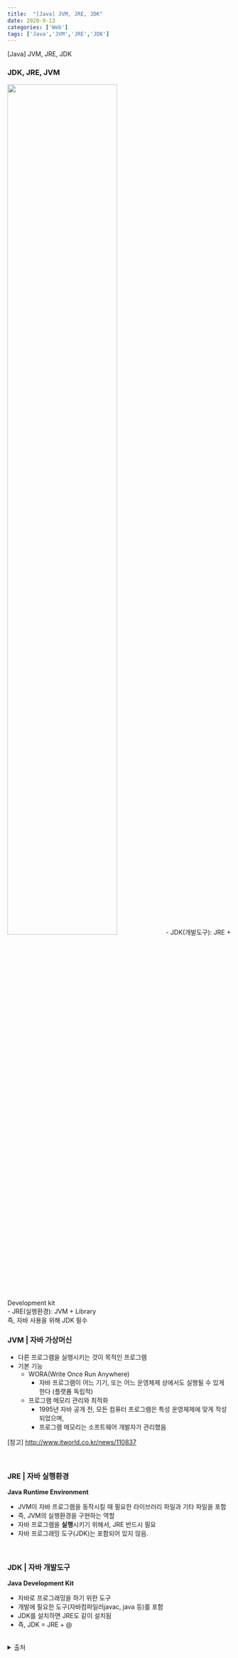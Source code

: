 ```yaml
---
title:  "[Java] JVM, JRE, JDK"
date: 2020-9-13
categories: ['Web']
tags: ['Java','JVM','JRE','JDK']
---
```


[Java]  JVM, JRE, JDK

### JDK, JRE, JVM
<img src="https://user-images.githubusercontent.com/62331803/93018740-d877ed00-f60c-11ea-99b1-d577ccd53995.png" width="70%">
- JDK(개발도구): JRE + Development kit<br>
- JRE(실행환경): JVM + Library <br>
즉, 자바 사용을 위해 JDK 필수
<br>

### JVM | 자바 가상머신
- 다른 프로그램을 실행시키는 것이 목적인 프로그램
-  기본 기능
    -  WORA(Write Once Run Anywhere)
        - 자바 프로그램이 어느 기기,  또는 어느 운영체제 상에서도 실행될 수 있게 한다 (플랫폼 독립적)
     - 프로그램 메모리 관리와 최적화
		  -  1995년 자바 공개 전, 모든 컴퓨터 프로그램은 특성 운영체제에 맞게 작성되었으며, 
		  - 프로그램 메모리는 소프트웨어 개발자가 관리했음

[참고] http://www.itworld.co.kr/news/110837

<br>

### JRE | 자바 실행환경
**Java Runtime Environment**
- JVM이 자바 프로그램을 동작시킬 때 필요한 라이브러리 파일과 기타 파일을 포함
- 즉, JVM의 실행환경을 구현하는 역할
- 자바 프로그램을 **실행**시키기 위해서, JRE 반드시 필요
- 자바 프로그래밍 도구(JDK)는 포함되어 있지 않음.

<br>

### JDK  | 자바 개발도구
**Java Development Kit**
- 자바로 프로그래밍을 하기 위한 도구
- 개발에 필요한 도구(자바컴파일러javac, java 등)를 포함
- JDK를 설치하면 JRE도 같이 설치됨
- 즉, JDK = JRE + @

<br>

<details>
<summary>출처</summary>

- https://devpouch.tistory.com/9 <br>
- https://wikidocs.net/257<br>
- https://medium.com/webeveloper/jvm-java-virtual-machine-architecture-94b914e93d86 <br>
- http://www.itworld.co.kr/news/110837<br>

</details>
